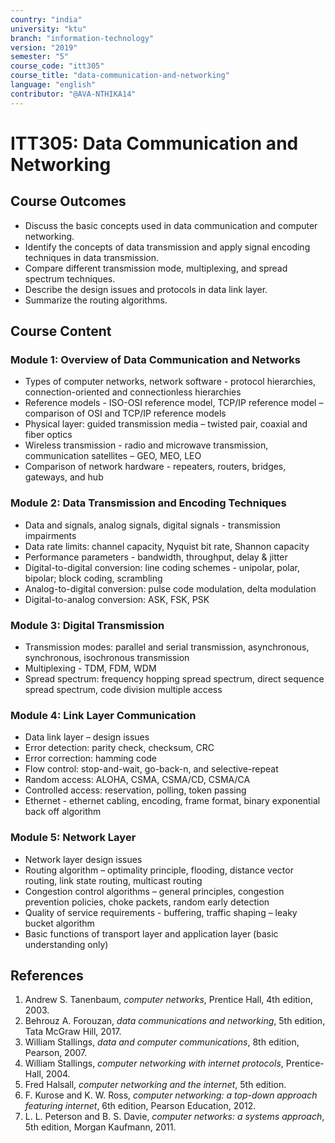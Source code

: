 ```yaml
---
country: "india"
university: "ktu"
branch: "information-technology"
version: "2019"
semester: "5"
course_code: "itt305"
course_title: "data-communication-and-networking"
language: "english"
contributor: "@AVA-NTHIKA14"
---
```

# ITT305: Data Communication and Networking

## Course Outcomes

* Discuss the basic concepts used in data communication and computer networking.  
* Identify the concepts of data transmission and apply signal encoding techniques in data transmission.  
* Compare different transmission mode, multiplexing, and spread spectrum techniques.  
* Describe the design issues and protocols in data link layer.  
* Summarize the routing algorithms.  

## Course Content

### Module 1: Overview of Data Communication and Networks

* Types of computer networks, network software - protocol hierarchies, connection-oriented and connectionless hierarchies  
* Reference models - ISO-OSI reference model, TCP/IP reference model – comparison of OSI and TCP/IP reference models  
* Physical layer: guided transmission media – twisted pair, coaxial and fiber optics  
* Wireless transmission - radio and microwave transmission, communication satellites – GEO, MEO, LEO  
* Comparison of network hardware - repeaters, routers, bridges, gateways, and hub  

### Module 2: Data Transmission and Encoding Techniques

* Data and signals, analog signals, digital signals - transmission impairments  
* Data rate limits: channel capacity, Nyquist bit rate, Shannon capacity  
* Performance parameters - bandwidth, throughput, delay & jitter  
* Digital-to-digital conversion: line coding schemes - unipolar, polar, bipolar; block coding, scrambling  
* Analog-to-digital conversion: pulse code modulation, delta modulation  
* Digital-to-analog conversion: ASK, FSK, PSK  

### Module 3: Digital Transmission

* Transmission modes: parallel and serial transmission, asynchronous, synchronous, isochronous transmission  
* Multiplexing - TDM, FDM, WDM  
* Spread spectrum: frequency hopping spread spectrum, direct sequence spread spectrum, code division multiple access  

### Module 4: Link Layer Communication

* Data link layer – design issues  
* Error detection: parity check, checksum, CRC  
* Error correction: hamming code  
* Flow control: stop-and-wait, go-back-n, and selective-repeat  
* Random access: ALOHA, CSMA, CSMA/CD, CSMA/CA  
* Controlled access: reservation, polling, token passing  
* Ethernet - ethernet cabling, encoding, frame format, binary exponential back off algorithm  

### Module 5: Network Layer

* Network layer design issues  
* Routing algorithm – optimality principle, flooding, distance vector routing, link state routing, multicast routing  
* Congestion control algorithms – general principles, congestion prevention policies, choke packets, random early detection  
* Quality of service requirements - buffering, traffic shaping – leaky bucket algorithm  
* Basic functions of transport layer and application layer (basic understanding only)  

## References

1. Andrew S. Tanenbaum, *computer networks*, Prentice Hall, 4th edition, 2003.  
2. Behrouz A. Forouzan, *data communications and networking*, 5th edition, Tata McGraw Hill, 2017.  
3. William Stallings, *data and computer communications*, 8th edition, Pearson, 2007.  
4. William Stallings, *computer networking with internet protocols*, Prentice-Hall, 2004.  
5. Fred Halsall, *computer networking and the internet*, 5th edition.  
6. F. Kurose and K. W. Ross, *computer networking: a top-down approach featuring internet*, 6th edition, Pearson Education, 2012.  
7. L. L. Peterson and B. S. Davie, *computer networks: a systems approach*, 5th edition, Morgan Kaufmann, 2011.  
